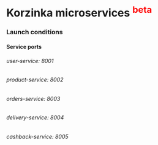 # Korzinka microservices <sup style="color:red">beta</sup>
### Launch conditions
#### Service ports
###### user-service: 8001
###### product-service: 8002
###### orders-service: 8003
###### delivery-service: 8004
###### cashback-service: 8005
